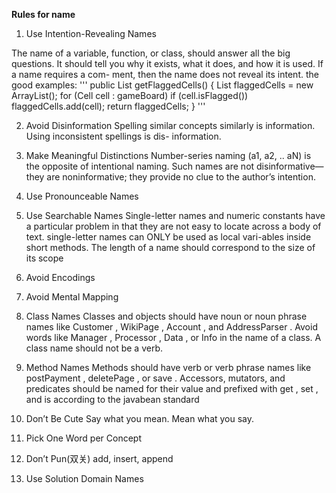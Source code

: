 **Rules for name**

1. Use Intention-Revealing Names

  The name of a variable, function, or class, should answer all the big questions. It
should tell you why it exists, what it does, and how it is used. If a name requires a com-
ment, then the name does not reveal its intent.
  the good examples:
  '''
  public List<Cell> getFlaggedCells() {
    List<Cell> flaggedCells = new ArrayList<Cell>();
    for (Cell cell : gameBoard)
      if (cell.isFlagged())
        flaggedCells.add(cell);
    return flaggedCells;
  }
  '''
  

2. Avoid Disinformation
  Spelling similar concepts similarly is information. Using inconsistent spellings is dis-
information.

3. Make Meaningful Distinctions
  Number-series naming (a1, a2, .. aN) is the opposite of intentional naming. Such
names are not disinformative—they are noninformative; they provide no clue to the
author’s intention.

4. Use Pronounceable Names
  
5. Use Searchable Names
  Single-letter names and numeric constants have a particular problem in that they are not
easy to locate across a body of text.
  single-letter names can ONLY be used as local vari-ables inside short methods. The length 
of a name should correspond to the size of its scope

6. Avoid Encodings  
7. Avoid Mental Mapping

8. Class Names
  Classes and objects should have noun or noun phrase names like Customer , WikiPage ,
Account , and AddressParser . Avoid words like Manager , Processor , Data , or Info in the name
of a class. A class name should not be a verb.

9. Method Names
  Methods should have verb or verb phrase names like postPayment , deletePage , or save .
Accessors, mutators, and predicates should be named for their value and prefixed with get ,
set , and is according to the javabean standard

10. Don’t Be Cute
  Say what you mean. Mean what you say.
  
11. Pick One Word per Concept

12. Don’t Pun(双关)
  add, insert, append
  
13. Use Solution Domain Names

